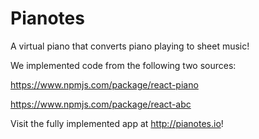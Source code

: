 # Pianotes
A virtual piano that converts piano playing to sheet music! 

We implemented code from the following two sources: 

https://www.npmjs.com/package/react-piano

https://www.npmjs.com/package/react-abc

Visit the fully implemented app at http://pianotes.io!
